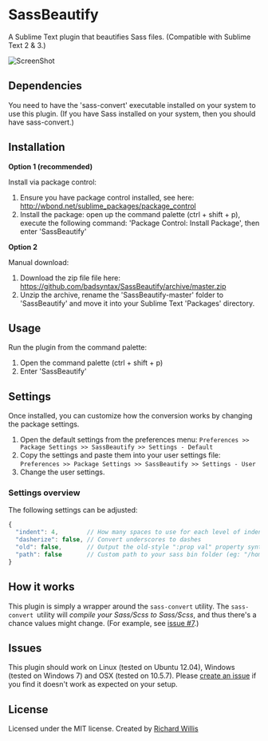 # SassBeautify

A Sublime Text plugin that beautifies Sass files. (Compatible with Sublime Text 2 & 3.)

![ScreenShot](https://raw.github.com/badsyntax/SassBeautify/master/screenshot.png)

## Dependencies

You need to have the 'sass-convert' executable installed on your system to use this plugin.
(If you have Sass installed on your system, then you should have sass-convert.)

## Installation

**Option 1 (recommended)**

Install via package control:

1. Ensure you have package control installed, see here: http://wbond.net/sublime_packages/package_control
2. Install the package: open up the command palette (ctrl + shift + p), execute the following command:
'Package Control: Install Package', then enter 'SassBeautify'

**Option 2**

Manual download:

1. Download the zip file file here: https://github.com/badsyntax/SassBeautify/archive/master.zip
2. Unzip the archive, rename the 'SassBeautify-master' folder to 'SassBeautify' and move it into your
Sublime Text 'Packages' directory.

## Usage

Run the plugin from the command palette:

1. Open the command palette (ctrl + shift + p)
2. Enter 'SassBeautify'

## Settings

Once installed, you can customize how the conversion works by changing the package settings.

1. Open the default settings from the preferences menu: `Preferences >> Package Settings >> SassBeautify >> Settings - Default`
2. Copy the settings and paste them into your user settings file: `Preferences >> Package Settings >> SassBeautify >> Settings - User`
3. Change the user settings.

### Settings overview

The following settings can be adjusted:

```javascript
{
  "indent": 4,        // How many spaces to use for each level of indentation. "t" means use hard tabs.
  "dasherize": false, // Convert underscores to dashes
  "old": false,       // Output the old-style ":prop val" property syntax. Only meaningful when generating Sass.
  "path": false       // Custom path to your sass bin folder (eg: "/home/richard/.rvm/.../gems/sass-3.2.9/bin")
}
```

## How it works

This plugin is simply a wrapper around the `sass-convert` utility. The `sass-convert `utility will *compile your Sass/Scss
to Sass/Scss*, and thus there's a chance values might change. (For example, see [issue #7](https://github.com/badsyntax/SassBeautify/issues/7).) 

## Issues

This plugin should work on Linux (tested on Ubuntu 12.04), Windows (tested on Windows 7) and OSX (tested on 10.5.7).
Please [create an issue](https://github.com/badsyntax/SassBeautify/issues) if you find it doesn't work
as expected on your setup.

## License

Licensed under the MIT license. Created by [Richard Willis](http://badsyntax.co/)
